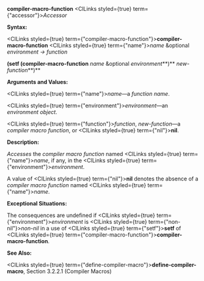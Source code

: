**compiler-macro-function** <ClLinks styled={true} term={"accessor"}><i>Accessor</i></ClLinks> 



**Syntax:** 



<ClLinks styled={true} term={"compiler-macro-function"}><b>compiler-macro-function</b></ClLinks> <ClLinks styled={true} term={"name"}><i>name</i></ClLinks> &amp;optional *environment → function* 



<!-- **(setf (compiler-macro-function** <ClLinks styled={true} term={"name"}><i>name</i></ClLinks> &amp;optional *environment<ClLinks styled={true} term={"t"}><b>*)</b></ClLinks> *new-function***)**  -->
**(setf (compiler-macro-function** *name* &amp;optional *environment***)** *new-function***)** 



**Arguments and Values:** 



<ClLinks styled={true} term={"name"}><i>name</i></ClLinks>—a *function name*. 



<ClLinks styled={true} term={"environment"}><i>environment</i></ClLinks>—an *environment object*. 



<ClLinks styled={true} term={"function"}><i>function</i></ClLinks>, *new-function*—a *compiler macro function*, or <ClLinks styled={true} term={"nil"}><b>nil</b></ClLinks>. 



**Description:** 



*Accesses* the *compiler macro function* named <ClLinks styled={true} term={"name"}><i>name</i></ClLinks>, if any, in the <ClLinks styled={true} term={"environment"}><i>environment</i></ClLinks>.  







A value of <ClLinks styled={true} term={"nil"}><b>nil</b></ClLinks> denotes the absence of a *compiler macro function* named <ClLinks styled={true} term={"name"}><i>name</i></ClLinks>. 



**Exceptional Situations:** 



The consequences are undefined if <ClLinks styled={true} term={"environment"}><i>environment</i></ClLinks> is <ClLinks styled={true} term={"non-nil"}><i>non-nil</i></ClLinks> in a use of <ClLinks styled={true} term={"setf"}><b>setf</b></ClLinks> of <ClLinks styled={true} term={"compiler-macro-function"}><b>compiler-macro-function</b></ClLinks>. 



**See Also:** 



<ClLinks styled={true} term={"define-compiler-macro"}><b>define-compiler-macro</b></ClLinks>, Section 3.2.2.1 (Compiler Macros) 



